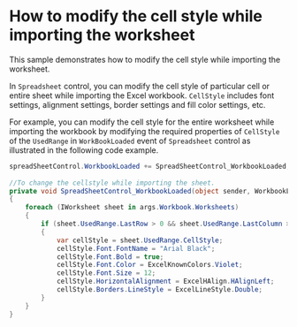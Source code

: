 # How to modify the cell style while importing the worksheet

This sample demonstrates how to modify the cell style while importing the worksheet.

In `Spreadsheet` control, you can modify the cell style of particular cell or entire sheet while importing the Excel workbook. `CellStyle` includes font settings, alignment settings, border settings and fill color settings, etc.

For example, you can modify the cell style for the entire worksheet while importing the workbook by modifying the required properties of `CellStyle` of the `UsedRange` in `WorkBookLoaded` event of `Spreadsheet` control as illustrated in the following code example.

``` csharp
spreadSheetControl.WorkbookLoaded += SpreadSheetControl_WorkbookLoaded; ;
 
//To change the cellstyle while importing the sheet.
private void SpreadSheetControl_WorkbookLoaded(object sender, WorkbookLoadedEventArgs args)
{
    foreach (IWorksheet sheet in args.Workbook.Worksheets)
    {
        if (sheet.UsedRange.LastRow > 0 && sheet.UsedRange.LastColumn > 0)
        {
            var cellStyle = sheet.UsedRange.CellStyle;
            cellStyle.Font.FontName = "Arial Black";
            cellStyle.Font.Bold = true;
            cellStyle.Font.Color = ExcelKnownColors.Violet;
            cellStyle.Font.Size = 12;
            cellStyle.HorizontalAlignment = ExcelHAlign.HAlignLeft;
            cellStyle.Borders.LineStyle = ExcelLineStyle.Double;
        }
    }
}
```